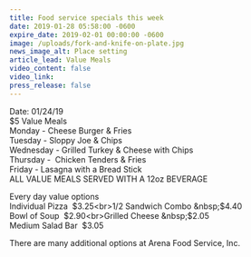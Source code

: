 ```yaml
---
title: Food service specials this week
date: 2019-01-28 05:58:00 -0600
expire_date: 2019-02-01 00:00:00 -0600
image: /uploads/fork-and-knife-on-plate.jpg
news_image_alt: Place setting
article_lead: Value Meals
video_content: false
video_link:
press_release: false
---
```


Date: 01/24/19<br>$5 Value Meals<br>Monday - Cheese Burger & Fries<br>Tuesday - Sloppy Joe & Chips<br>Wednesday - Grilled Turkey & Cheese with Chips<br>Thursday - &nbsp;Chicken Tenders & Fries&nbsp;<br>Friday - Lasagna with a Bread Stick<br>ALL VALUE MEALS SERVED WITH A 12oz BEVERAGE

Every day value options<br>Individual Pizza &nbsp;$3.25<br>1/2 Sandwich Combo &nbsp;$4.40<br>Bowl of Soup &nbsp;$2.90<br>Grilled Cheese &nbsp;$2.05<br>Medium Salad Bar &nbsp;$3.05

There are many additional options at Arena Food Service, Inc.